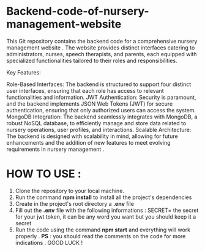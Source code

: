 # Backend-code-of-nursery-management-website
This Git repository contains the backend code for a comprehensive nursery management website . The website provides distinct interfaces catering to administrators, nurses, speech therapists, and parents, each equipped with specialized functionalities tailored to their roles and responsibilities.

Key Features:

Role-Based Interfaces: The backend is structured to support four distinct user interfaces, ensuring that each role has access to relevant functionalities and information.
JWT Authentication: Security is paramount, and the backend implements JSON Web Tokens (JWT) for secure authentication, ensuring that only authorized users can access the system.
MongoDB Integration: The backend seamlessly integrates with MongoDB, a robust NoSQL database, to efficiently manage and store data related to nursery operations, user profiles, and interactions.
Scalable Architecture: The backend is designed with scalability in mind, allowing for future enhancements and the addition of new features to meet evolving requirements in nursery management .

# HOW TO USE :
1. Clone the repository to your local machine.
2. Run the command **npm install** to install all the project's dependencies
3. Create in the project's root directory a **.env** file
5. Fill out the **.env** file with the following informations : SECRET= the secret for your jwt token, it can be any word you want but you should keep it a secret
6. Run the code using the command **npm start** and everything will work properly .
 **PS** : you should read the comments on the code for more indications .
GOOD LUCK !


